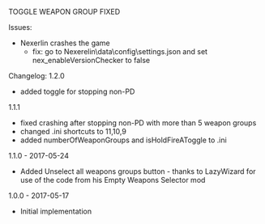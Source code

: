 TOGGLE WEAPON GROUP FIXED

Issues: 
- Nexerlin crashes the game
	- fix: go to Nexerelin\data\config\settings.json and set nex_enableVersionChecker to false

Changelog:
1.2.0
- added toggle for stopping non-PD

1.1.1
- fixed crashing after stopping non-PD with more than 5 weapon groups
- changed .ini shortcuts to 11,10,9
- added numberOfWeaponGroups and isHoldFireAToggle to .ini

1.1.0 - 2017-05-24
- Added Unselect all weapons groups button - thanks to LazyWizard for use of the code from his Empty Weapons Selector mod

1.0.0 - 2017-05-17
- Initial implementation

